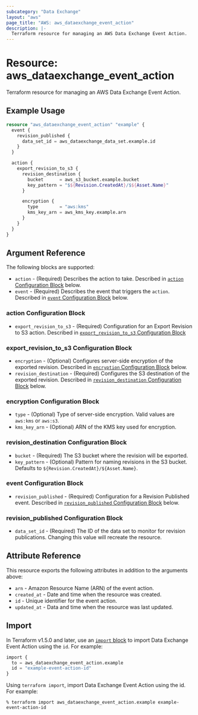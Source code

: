 ```yaml
---
subcategory: "Data Exchange"
layout: "aws"
page_title: "AWS: aws_dataexchange_event_action"
description: |-
  Terraform resource for managing an AWS Data Exchange Event Action.
---
```


# Resource: aws_dataexchange_event_action

Terraform resource for managing an AWS Data Exchange Event Action.

## Example Usage

```terraform
resource "aws_dataexchange_event_action" "example" {
  event {
    revision_published {
      data_set_id = aws_dataexchange_data_set.example.id
    }
  }

  action {
    export_revision_to_s3 {
      revision_destination {
        bucket      = aws_s3_bucket.example.bucket
        key_pattern = "$${Revision.CreatedAt}/$${Asset.Name}"
      }

      encryption {
        type        = "aws:kms"
        kms_key_arn = aws_kms_key.example.arn
      }
    }
  }
}
```

## Argument Reference

The following blocks are supported:

* `action` - (Required) Describes the action to take.
  Described in [`action` Configuration Block](#action-configuration-block) below.
* `event` - (Required) Describes the event that triggers the `action`.
  Described in [`event` Configuration Block](#event-configuration-block) below.

### action Configuration Block

* `export_revision_to_s3` - (Required) Configuration for an Export Revision to S3 action.
  Described in [`export_revision_to_s3` Configuration Block](#export_revision_to_s3-configuration-block)

### export_revision_to_s3 Configuration Block

* `encryption` - (Optional) Configures server-side encryption of the exported revision.
  Described in [`encryption` Configuration Block](#encryption-configuration-block) below.
* `revision_destination` - (Required) Configures the S3 destination of the exported revision.
  Described in [`revision_destination` Configuration Block](#revision_destination-configuration-block) below.

### encryption Configuration Block

* `type` - (Optional) Type of server-side encryption.
  Valid values are `aws:kms` or `aws:s3`.
* `kms_key_arn` - (Optional) ARN of the KMS key used for encryption.

### revision_destination Configuration Block

* `bucket` - (Required) The S3 bucket where the revision will be exported.
* `key_pattern` - (Optional) Pattern for naming revisions in the S3 bucket.
  Defaults to `${Revision.CreatedAt}/${Asset.Name}`.

### event Configuration Block

* `revision_published` - (Required) Configuration for a Revision Published event.
  Described in [`revision_published` Configuration Block](#revision_published-configuration-block) below.

### revision_published Configuration Block

* `data_set_id` - (Required) The ID of the data set to monitor for revision publications.
  Changing this value will recreate the resource.

## Attribute Reference

This resource exports the following attributes in addition to the arguments above:

* `arn` - Amazon Resource Name (ARN) of the event action.
* `created_at` - Date and time when the resource was created.
* `id` - Unique identifier for the event action.
* `updated_at` - Data and time when the resource was last updated.

## Import

In Terraform v1.5.0 and later, use an [`import` block](https://developer.hashicorp.com/terraform/language/import) to import Data Exchange Event Action using the `id`. For example:

```terraform
import {
  to = aws_dataexchange_event_action.example
  id = "example-event-action-id"
}
```

Using `terraform import`, import Data Exchange Event Action using the id. For example:

```console
% terraform import aws_dataexchange_event_action.example example-event-action-id
```
